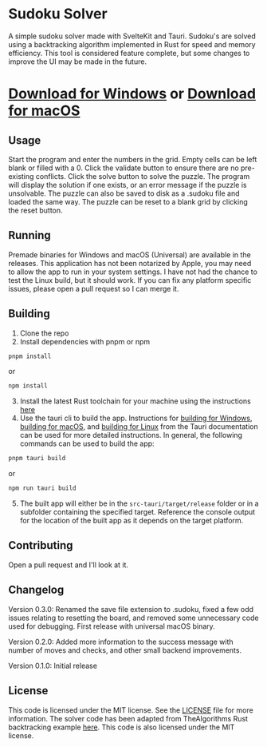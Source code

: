 # Sudoku Solver

A simple sudoku solver made with SvelteKit and Tauri. Sudoku's are solved using a backtracking algorithm implemented in Rust for speed and memory efficiency.
This tool is considered feature complete, but some changes to improve the UI may be made in the future.

# [Download for Windows](https://github.com/TheJoshHunter/sudoku_solver/releases/download/v0.3.0/SudokuSolver_0.3.0_x64_portable.exe) or [Download for macOS](https://github.com/TheJoshHunter/sudoku_solver/releases/download/v0.3.0/SudokuSolver_0.3.0_universal.dmg)

## Usage

Start the program and enter the numbers in the grid. Empty cells can be left blank or filled with a 0. Click the validate button to ensure there are no pre-existing conflicts. Click the solve button to solve the puzzle. The program will display the solution if one exists, or an error message if the puzzle is unsolvable. The puzzle can also be saved to disk as a .sudoku file and loaded the same way. The puzzle can be reset to a blank grid by clicking the reset button.

## Running

Premade binaries for Windows and macOS (Universal) are available in the releases. This application has not been notarized by Apple, you may need to allow the app to run in your system settings.
I have not had the chance to test the Linux build, but it should work. If you can fix any platform specific issues, please open a pull request so I can merge it.

## Building

1. Clone the repo
2. Install dependencies with pnpm or npm

```bash
pnpm install
```

or

```bash
npm install
```

3. Install the latest Rust toolchain for your machine using the instructions [here](https://www.rust-lang.org/tools/install)
4. Use the tauri cli to build the app. Instructions for [building for Windows](https://tauri.app/v1/guides/building/windows), [building for macOS](https://tauri.app/v1/guides/building/macos), and [building for Linux](https://tauri.app/v1/guides/building/linux) from the Tauri documentation can be used for more detailed instructions. In general, the following commands can be used to build the app:

```bash
pnpm tauri build
```

or

```bash
npm run tauri build
```

5. The built app will either be in the `src-tauri/target/release` folder or in a subfolder containing the specified target. Reference the console output for the location of the built app as it depends on the target platform.

## Contributing

Open a pull request and I'll look at it.

## Changelog

Version 0.3.0: Renamed the save file extension to .sudoku, fixed a few odd issues relating to resetting the board, and removed some unnecessary code used for debugging. First release with universal macOS binary.

Version 0.2.0: Added more information to the success message with number of moves and checks, and other small backend improvements.

Version 0.1.0: Initial release

## License

This code is licensed under the MIT license. See the [LICENSE](LICENSE) file for more information.
The solver code has been adapted from TheAlgorithms Rust backtracking example [here](https://github.com/TheAlgorithms/Rust/blob/master/src/backtracking/sudoku.rs). This code is also licensed under the MIT license.
